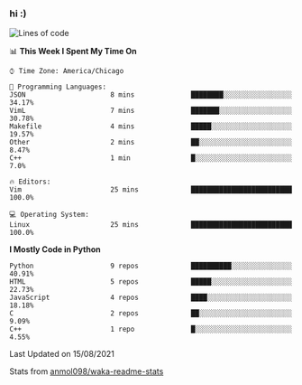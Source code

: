 ### hi :)

<!--START_SECTION:waka-->
![Lines of code](https://img.shields.io/badge/From%20Hello%20World%20I%27ve%20Written-771877%20lines%20of%20code-blue)

📊 **This Week I Spent My Time On** 

```text
⌚︎ Time Zone: America/Chicago

💬 Programming Languages: 
JSON                     8 mins              ████████░░░░░░░░░░░░░░░░░   34.17% 
VimL                     7 mins              ███████░░░░░░░░░░░░░░░░░░   30.78% 
Makefile                 4 mins              █████░░░░░░░░░░░░░░░░░░░░   19.57% 
Other                    2 mins              ██░░░░░░░░░░░░░░░░░░░░░░░   8.47% 
C++                      1 min               █░░░░░░░░░░░░░░░░░░░░░░░░   7.0%

🔥 Editors: 
Vim                      25 mins             █████████████████████████   100.0%

💻 Operating System: 
Linux                    25 mins             █████████████████████████   100.0%

```

**I Mostly Code in Python** 

```text
Python                   9 repos             ██████████░░░░░░░░░░░░░░░   40.91% 
HTML                     5 repos             █████░░░░░░░░░░░░░░░░░░░░   22.73% 
JavaScript               4 repos             ████░░░░░░░░░░░░░░░░░░░░░   18.18% 
C                        2 repos             ██░░░░░░░░░░░░░░░░░░░░░░░   9.09% 
C++                      1 repo              █░░░░░░░░░░░░░░░░░░░░░░░░   4.55%

```



 Last Updated on 15/08/2021
<!--END_SECTION:waka-->

Stats from [anmol098/waka-readme-stats](https://github.com/anmol098/waka-readme-stats)